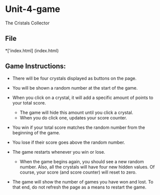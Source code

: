 # Unit-4-game
The Cristals Collector

## File
*['index.html] (index.html)

## Game Instructions:

   * There will be four crystals displayed as buttons on the page.

   * You will be shown a random number at the start of the game.
   
   * When you click on a crystal, it will add a specific amount of points to your total score. 

     * The game will hide this amount until you click a crystal.
     * When you do click one, updates your score counter.

   * You win if your total score matches the random number from the beginning of the game.

   * You lose if their score goes above the random number.

   * The game restarts whenever you win or lose.

     * When the game begins again, you should see a new random number. Also, all the crystals will have four new hidden values. Of course, your score (and score counter) will reset to zero.

   * The game will show the number of games you have won and lost. To that end, do not refresh the page as a means to restart the game.